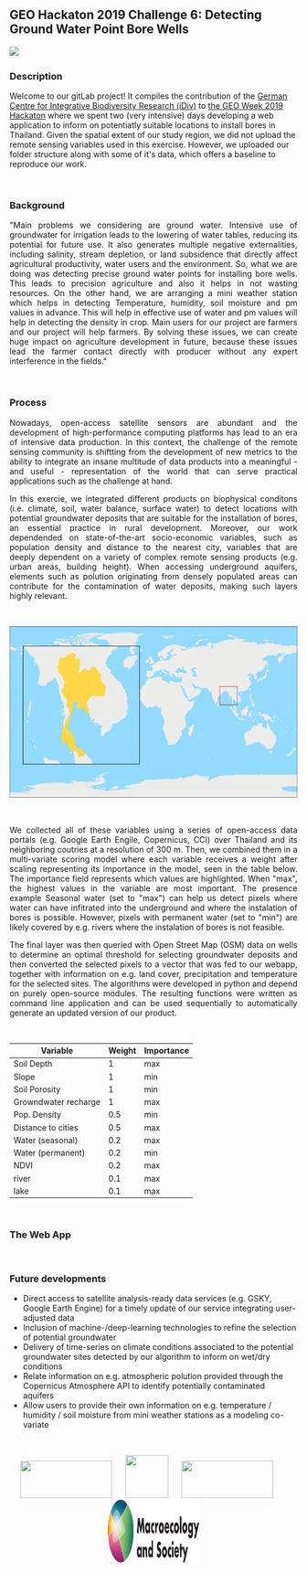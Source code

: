 ## GEO Hackaton 2019 Challenge 6: Detecting Ground Water Point Bore Wells

<img src="https://www.earthobservations.org/documents/geo16/hackathon_banner_m.jpg">

### Description
Welcome to our gitLab project! It compiles the contribution of the <a href="https://www.idiv.de/en">German Centre for Integrative Biodiversity Research (iDiv)</a> to <a href="https://www.earthobservations.org/geoweek19.php?t=hackathon_about">the GEO Week 2019 Hackaton</a> where we spent two (very intensive) days developing a web application to inform on potentiatly suitable locations to install bores in Thailand. Given the spatial extent of our study region, we did not upload the remote sensing variables used in this exercise. However, we uploaded our folder structure along with some of it's data, which offers a baseline to reproduce our work.

</br>

### Background
<p align="justify">
"Main problems we considering are ground water. Intensive use of groundwater for irrigation leads to the lowering of water tables, reducing its potential for future use. It also generates multiple negative externalities, including salinity, stream depletion, or land subsidence that directly affect agricultural productivity, water users and the environment. So, what we are doing was detecting precise ground water points for installing bore wells. This leads to precision agriculture and also it helps in not wasting resources. On the other hand, we are arranging a mini weather station which helps in detecting Temperature, humidity, soil moisture and pm values in advance. This will help in effective use of water and pm values will help in detecting the density in crop. Main users for our project are farmers and our project will help farmers. By solving these issues, we can create huge impact on agriculture development in future, because these issues lead the farmer contact directly with producer without any expert interference in the fields."
</p>

</br>

### Process
<p align="justify">
Nowadays, open-access satellite sensors are abundant and the development of high-performance computing platforms has lead to an era of intensive data production. In this context, the challenge of the remote sensing community is shiftting from the development of new metrics to the ability to integrate an insane multitude of data products into a meaningful - and useful - representation of the world that can serve practical applications such as the challenge at hand.
</p>
<p align="justify">
In this exercie, we integrated different products on biophysical conditons (i.e. climate, soil, water balance, surface water) to detect locations with potential groundwater deposits that are suitable for the installation of bores, an essential practice in rural development. Moreover, our work dependended on state-of-the-art socio-economic variables, such as population density and distance to the nearest city, variables that are deeply dependent on a variety of complex remote sensing products (e.g. urban areas, building height). When accessing underground aquifers, elements such as polution originating from densely populated areas can contribute for the contamination of water deposits, making such layers highly relevant.
</p>

</br>

<p align="center">
<img width="600" height="300" src="https://github.com/RRemelgado/GEO_Hackaton_2019/blob/master/studySite.png">
</p>

</br>

<p align="justify">
We collected all of these variables using a series of open-access data portals (e.g. Google Earth Engile, Copernicus, CCI) over Thailand and its neighboring coutries at a resolution of 300 m. Then, we combined them in a multi-variate scoring model where each variable receives a weight after scaling representing its importance in the model, seen in the table below. The importance field represents which values are highlighted. When "max", the highest values in the variable are most important. The presence example Seasonal water (set to "max") can help us detect pixels where water can have infitrated into the underground and where the instalation of bores is possible. However, pixels with permanent water (set to "min") are likely covered by e.g. rivers where the instalation of bores is not feasible. 
</p>
<p align="justify">
The final layer was then queried with Open Street Map (OSM) data on wells to determine an optimal threshold for selecting groundwater deposits and then converted the selected pixels to a vector that was fed to our webapp, together with information on e.g. land cover, precipitation and temperature for the selected sites. The algorithms were developed in python and depend on purely open-source modules. The resulting functions were written as command line application and can be used sequentially to automatically generate an updated version of our product.
</p>

</br>

| Variable             | Weight | Importance |
|----------------------|--------|------------|
| Soil Depth           | 1      | max        |
| Slope                | 1      | min        |
| Soil Porosity        | 1      | min        |
| Growndwater recharge | 1      | max        |
| Pop. Density         | 0.5    | min        |
| Distance to cities   | 0.5    | max        |
| Water (seasonal)     | 0.2    | max        |
| Water (permanent)    | 0.2    | min        |
| NDVI                 | 0.2    | max        |
| river                | 0.1    | max        |
| lake                 | 0.1    | max        |

</br>

### The Web App
<p align="justify">

</p>

</br>

### Future developments
* Direct access to satellite analysis-ready data services (e.g. GSKY, Google Earth Engine) for a timely update of our service integrating user-adjusted data
* Inclusion of machine-/deep-learning technologies to refine the selection of potential groundwater
* Delivery of time-series on climate conditions associated to the potential groundwater sites detected by our algorithm to inform on wet/dry conditions
* Relate information on e.g. atmospheric polution provided through the Copernicus Atmosphere API to identify potentially contaminated aquifers
* Allow users to provide their own information on e.g. temperature / humidity / soil moisture from mini weather stations as a modeling co-variate

</br>

<p align="center">
<a href="https://www.earthobservations.org/geoweek19.php?t=hackathon_about"><img width="160" height="65" src="https://www.earthobservations.org/images/page-graphics/top_banner_main_l_new.png"></a>&nbsp;&nbsp;&nbsp;&nbsp;&nbsp;&nbsp;<a href="https://geobon.org/"><img width="75" height="75" src="https://geobon.org/wp-content/uploads/2018/09/cropped-site-icon.png"></a>&nbsp;&nbsp;&nbsp;&nbsp;&nbsp;&nbsp;<a href="https://www.idiv.de/en"><img width="160" height="65" src="https://www.idiv.de/fileadmin/templates/images/logo.png"></a>&nbsp;&nbsp;&nbsp;&nbsp;&nbsp;&nbsp;<a href="https://www.idiv.de/en/groups_and_people/core_groups/macroecosocial.html"><img width="160" height="110" src="https://github.com/RRemelgado/GEO_Hackaton_2019/blob/master/MaS_long.svg"></a>
</p>
